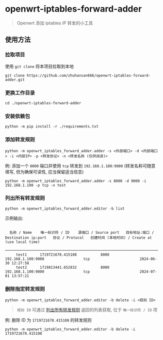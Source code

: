 # openwrt-iptables-forward-adder
> Openwrt 添加 iptables IP 转发的小工具

## 使用方法
### 拉取项目
使用 `git clone` 将本项目拉取到本地
```shell
git clone https://github.com/zhuhansan666/openwrt-iptables-forward-adder.git 
```

### 更换工作目录
```shell
cd ./openwrt-iptables-forward-adder
```

### 安装依赖包
```shell
python -m pip install -r ./requirements.txt
```

###  添加转发规则
```shell
python -m openwrt_iptables_forward_adder.adder -s <外部端口> -d <内部端口> -i <内部IP> -p <转发协议> -n <转发名称 (仅供阅读)>
```
例: 添加一个 `8000` 端口并使用 `tcp` 转发到 `192.168.1.100:9000` (转发名称可随意填写, 但为确保可读性, 应当保留适当信息)
```shell
python -m openwrt_iptables_forward_adder.adder -s 8000 -d 9000 -i 192.168.1.100 -p tcp -n test
```

### 列出所有转发规则
```shell
python -m openwrt_iptables_forward_adder.editor -b list
```
示例输出:
```text
                                                                                                                                                                     
  名称 / Name    唯一标识符 / ID    源端口 / Source port   目标地址:端口 / Destination ip:port   协议 / Protocol   创建时间 (本地时间) / Create at (use local time) 
 ───────────────────────────────────────────────────────────────────────────────────────────────────────────────────────────────────────────────────────────────────
     test1      1719721678.415108           8000                   192.168.1.100:9000                  tcp                       2024-06-30 12:27:58
     test2      1719813441.652832           8000                   192.168.1.100:9000                  tcp                       2024-07-01 13:57:21

```

### 删除指定转发规则
```shell
python -m openwrt_iptables_forward_adder.editor -b delete -i <规则 ID>
```
> `规则 ID` 可通过 [列出所有转发规则](#列出所有转发规则) 返回的列表获取, 位于 `唯一标识符 / ID` 项

例: 删除 ID 为 `1719721678.415108` 的转发规则
```shell
python -m openwrt_iptables_forward_adder.editor -b delete -i 1719721678.415108
```
